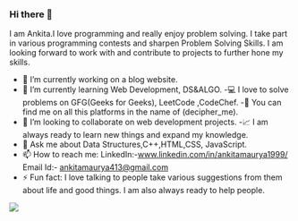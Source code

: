 ### Hi there 👋
I am Ankita.I love programming and really enjoy problem solving. I take part in various programming contests and sharpen 
Problem Solving Skills. I am looking forward to work with and contribute to projects to further hone my skills.


  - 🔭 I’m currently working on a blog website.
  - 🌱 I’m currently learning Web Development, DS&ALGO.
    -💻 I love to solve problems on GFG(Geeks for Geeks), LeetCode ,CodeChef.
    -👩‍ You can find me on all this platforms in the name of (decipher_me).
  - 👯 I’m looking to collaborate on web development projects.
  -📈 I am always ready to learn new things and expand my knowledge.
  - 💬 Ask me about Data Structures,C++,HTML,CSS, JavaScript.
  - 📫 How to reach me:   LinkedIn:-www.linkedin.com/in/ankitamaurya1999/
                           Email Id:- ankitamaurya413@gmail.com
  - ⚡ Fun fact: I love talking to people take various suggestions from them about life and good things.
      I am also always ready to help people. 
<img src = "https://github-readme-stats.vercel.app/api?username=ankita413&&show_icons=true&title_color=ffffff&icon_color=bb2acf&text_color=daf7dc&bg_color=151515">
